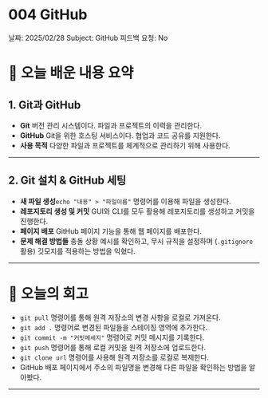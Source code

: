 # 004 GitHub

날짜: 2025/02/28
Subject: GitHub
피드백 요청: No

# 📝 오늘 배운 내용 요약

## 1. Git과 GitHub

- **Git**
버전 관리 시스템이다. 파일과 프로젝트의 이력을 관리한다.
- **GitHub**
Git을 위한 호스팅 서비스이다. 협업과 코드 공유를 지원한다.
- **사용 목적**
다양한 파일과 프로젝트를 체계적으로 관리하기 위해 사용한다.

---

## 2. Git 설치 & GitHub 세팅

- **새 파일 생성**`echo "내용" > "파일이름"` 명령어를 이용해 파일을 생성한다.
- **레포지토리 생성 및 커밋**
GUI와 CLI를 모두 활용해 레포지토리를 생성하고 커밋을 진행한다.
- **페이지 배포**
GitHub 페이지 기능을 통해 웹 페이지를 배포한다.
- **문제 해결 방법들**
충돌 상황 예시를 확인하고, 무시 규칙을 설정하며 (`.gitignore` 활용) 깃모지를 적용하는 방법을 익혔다.

---

# 💭 오늘의 회고

- `git pull` 명령어를 통해 원격 저장소의 변경 사항을 로컬로 가져온다.
- `git add .` 명령어로 변경된 파일들을 스테이징 영역에 추가한다.
- `git commit -m "커밋메세지"` 명령어로 커밋 메시지를 기록한다.
- `git push` 명령어를 통해 로컬 커밋을 원격 저장소에 업로드한다.
- `git clone url` 명령어를 사용해 원격 저장소를 로컬로 복제한다.
- GitHub 배포 페이지에서 주소의 파일명을 변경해 다른 파일을 확인하는 방법을 알아봤다.

---